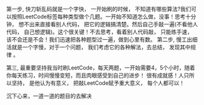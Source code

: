 第一步, 快刀斩乱码就是一个字快， 
     一开始刷的时候， 不知道有哪些算法?我们可以按照LeetCode标签每种类型做个几题。一开始不知道怎么做，没事！思考十分钟， 
     想不出来直接看别人代码， 把它的逻辑搞清楚。然后自己手敲一遍(不看他人代码， 自己想逻辑)。这个很关键！不去思考，看着别人代码敲， 只能练手速， 该不会还是不会！我们迅速把各种题型过一遍，做到心里有数。
第二步, 慢工出细活就是一个字慢，对于一个问题， 我们考虑它的各种解法，去总结， 发现其中规律 。

第三, 最重要坚持我当时刷LeetCode，每天两题，一开始需要4，5个小时，随着你每天练习，时间慢慢变短，而且肉眼感受到自己的进步！
     很有成就感！人只所以坚持， 是他认为有意义， 把敲LeetCode赋予重大意义， 每个人都可以！



沉下心来，一道一道的题目的去解决
